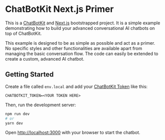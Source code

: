 # ChatBotKit Next.js Primer

This is a [ChatBotKit](https://chatbotkit.com) and [Next.js](https://nextjs.org/) bootstrapped project. It is a simple example demonstrating how to build your advanced conversational AI chatbots on top of ChatBotKit.

This example is designed to be as simple as possible and act as a primer. No specific styles and other functionalities are available apart from managing the basic conversation flow. The code can easily be extended to create a custom, advanced AI chatbot.

## Getting Started

Create a file called `env.local` and add your [ChatBotKit Token](https://chatbotkit.com/tokens) like this:

```
CHATBOTKIT_TOKEN=<YOUR TOKEN HERE>
```

Then, run the development server:

```bash
npm run dev
# or
yarn dev
```

Open [http://localhost:3000](http://localhost:3000) with your browser to start the chatbot.
